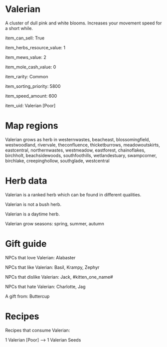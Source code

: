 # Valerian

A cluster of dull pink and white blooms. Increases your movement speed for a short while.

item_can_sell: True

item_herbs_resource_value: 1

item_mews_value: 2

item_mole_cash_value: 0

item_rarity: Common

item_sorting_priority: 5800

item_speed_amount: 600

item_uid: Valerian [Poor]

# Map regions

Valerian grows as herb in westernwastes, beacheast, blossomingfield, westwoodland, rivervale, theconfluence, thicketburrows, meadowoutskirts, eastcentral, northernwastes, westmeadow, eastforest, chainoflakes, birchholt, beachsidewoods, southfoothills, wetlandestuary, swampcorner, birchlake, creepinghollow, southglade, westcentral

# Herb data

Valerian is a ranked herb which can be found in different qualities.

Valerian is not a bush herb.

Valerian is a daytime herb.

Valerian grow seasons: spring, summer, autumn

# Gift guide

NPCs that love Valerian: Alabaster

NPCs that like Valerian: Basil, Krampy, Zephyr

NPCs that dislike Valerian: Jack, #kitten_one_name#

NPCs that hate Valerian: Charlotte, Jag

A gift from: Buttercup

# Recipes

Recipes that consume Valerian:

1 Valerian [Poor] --> 1 Valerian Seeds